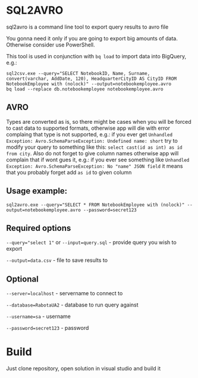 # SQL2AVRO

sql2avro is a command line tool to export query results to avro file

You gonna need it only if you are going to export big amounts of data. Otherwise consider use PowerShell.

This tool is used in conjunction with `bq load` to import data into BigQuery, e.g.:

```
sql2csv.exe --query="SELECT NotebookID, Name, Surname, convert(varchar, AddDate, 120), HeadquarterCityID AS CityID FROM NotebookEmployee with (nolock)" --output=notebookemployee.avro
bq load --replace db.notebookemployee notebookemployee.avro
```

## AVRO

Types are converted as is, so there might be cases when you will be forced to cast data to supported formats, otherwise app will die with error complaing that type is not supported, e.g.: if you ever get `Unhandled Exception: Avro.SchemaParseException: Undefined name: short` try to modify your query to something like this: `select cast(id as int) as id from city`. Also do not forget to give column names otherwise app will complain that if wont gues it, e.g.: if you ever see something like `Unhandled Exception: Avro.SchemaParseException: No "name" JSON field` it means that you probably forget add `as id` to given column

## Usage example:

```
sql2avro.exe --query="SELECT * FROM NotebookEmployee with (nolock)" --output=notebookemployee.avro --password=secret123
```

## Required options

`--query="select 1"` or `--input=query.sql` - provide query you wish to export

`--output=data.csv` - file to save results to

## Optional

`--server=localhost` - servername to connect to

`--database=RabotaUA2` - database to run query against

`--username=sa` - username

`--password=secret123` - password

# Build

Just clone repository, open solution in visual studio and build it

